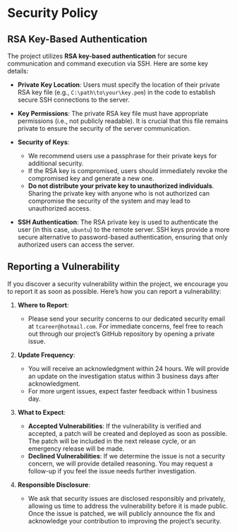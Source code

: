 # Security Policy



## RSA Key-Based Authentication

The project utilizes **RSA key-based authentication** for secure communication and command execution via SSH. Here are some key details:

- **Private Key Location**: Users must specify the location of their private RSA key file (e.g., `C:\path\to\your\key.pem`) in the code to establish secure SSH connections to the server.
  
- **Key Permissions**: The private RSA key file must have appropriate permissions (i.e., not publicly readable). It is crucial that this file remains private to ensure the security of the server communication.

- **Security of Keys**: 
  - We recommend users use a passphrase for their private keys for additional security.
  - If the RSA key is compromised, users should immediately revoke the compromised key and generate a new one.
  - **Do not distribute your private key to unauthorized individuals**. Sharing the private key with anyone who is not authorized can compromise the security of the system and may lead to unauthorized access.

- **SSH Authentication**: The RSA private key is used to authenticate the user (in this case, `ubuntu`) to the remote server. SSH keys provide a more secure alternative to password-based authentication, ensuring that only authorized users can access the server.

## Reporting a Vulnerability

If you discover a security vulnerability within the project, we encourage you to report it as soon as possible. Here’s how you can report a vulnerability:

1. **Where to Report**: 
   - Please send your security concerns to our dedicated security email at `tcareer@hotmail.com`. For immediate concerns, feel free to reach out through our project’s GitHub repository by opening a private issue.

2. **Update Frequency**:
   - You will receive an acknowledgment within 24 hours. We will provide an update on the investigation status within 3 business days after acknowledgment.
   - For more urgent issues, expect faster feedback within 1 business day.

3. **What to Expect**:
   - **Accepted Vulnerabilities**: If the vulnerability is verified and accepted, a patch will be created and deployed as soon as possible. The patch will be included in the next release cycle, or an emergency release will be made.
   - **Declined Vulnerabilities**: If we determine the issue is not a security concern, we will provide detailed reasoning. You may request a follow-up if you feel the issue needs further investigation.

4. **Responsible Disclosure**:
   - We ask that security issues are disclosed responsibly and privately, allowing us time to address the vulnerability before it is made public. Once the issue is patched, we will publicly announce the fix and acknowledge your contribution to improving the project’s security.
